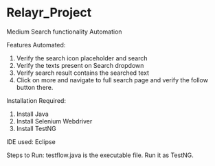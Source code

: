 # Relayr_Project
Medium Search functionality Automation

Features Automated: 
1. Verify the search icon placeholder and search
2. Verify the texts present on Search dropdown
3. Verify search result contains the searched text
4. Click on more and navigate to full search page and verify the follow button there.

Installation Required:
1. Install Java
2. Install Selenium Webdriver
3. Install TestNG

IDE used:
Eclipse

Steps to Run:
testflow.java is the executable file. Run it as TestNG. 
